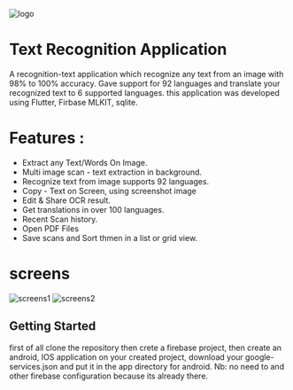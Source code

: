 ![logo](https://user-images.githubusercontent.com/51085405/103408433-bf1a9280-4b62-11eb-9bcd-2d4283209f51.png)

# Text Recognition Application

A recognition-text application which recognize any text from an image with 98% to 100% accuracy. Gave support for 92 languages and translate your recognized text to 6 supported languages. this application was developed using Flutter, Firbase MLKIT, sqlite.

# Features :

* Extract any Text/Words On Image.
* Multi image scan - text extraction in background.
* Recognize text from image supports 92 languages.
* Copy - Text on Screen, using screenshot image
* Edit & Share OCR result.
* Get translations in over 100 languages.
* Recent Scan history.
* Open PDF Files
* Save scans and Sort thmen in a list or grid view.



# screens

![screens1](https://user-images.githubusercontent.com/51085405/103408475-ea9d7d00-4b62-11eb-8508-aa638a286715.png)
![screens2](https://user-images.githubusercontent.com/51085405/103408476-ec674080-4b62-11eb-8851-e37722fe2450.png)

## Getting Started

first of all clone the repository then crete a firebase project, then create an android, IOS application on your created project, download your google-services.json and put it in the app directory for android.
Nb: no need to and other firebase configuration because its already there.



